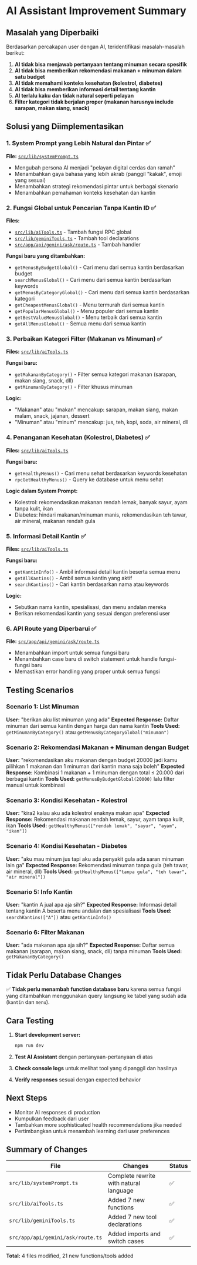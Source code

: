 # AI Assistant Improvement Summary

## Masalah yang Diperbaiki

Berdasarkan percakapan user dengan AI, teridentifikasi masalah-masalah berikut:

1. **AI tidak bisa menjawab pertanyaan tentang minuman secara spesifik**
2. **AI tidak bisa memberikan rekomendasi makanan + minuman dalam satu budget**
3. **AI tidak memahami konteks kesehatan (kolestrol, diabetes)**
4. **AI tidak bisa memberikan informasi detail tentang kantin**
5. **AI terlalu kaku dan tidak natural seperti pelayan**
6. **Filter kategori tidak berjalan proper (makanan harusnya include sarapan, makan siang, snack)**

## Solusi yang Diimplementasikan

### 1. System Prompt yang Lebih Natural dan Pintar ✅

**File:** [`src/lib/systemPrompt.ts`](src/lib/systemPrompt.ts)

- Mengubah persona AI menjadi "pelayan digital cerdas dan ramah"
- Menambahkan gaya bahasa yang lebih akrab (panggil "kakak", emoji yang sesuai)
- Menambahkan strategi rekomendasi pintar untuk berbagai skenario
- Menambahkan pemahaman konteks kesehatan dan kantin

### 2. Fungsi Global untuk Pencarian Tanpa Kantin ID ✅

**Files:** 
- [`src/lib/aiTools.ts`](src/lib/aiTools.ts) - Tambah fungsi RPC global
- [`src/lib/geminiTools.ts`](src/lib/geminiTools.ts) - Tambah tool declarations
- [`src/app/api/gemini/ask/route.ts`](src/app/api/gemini/ask/route.ts) - Tambah handler

**Fungsi baru yang ditambahkan:**
- `getMenusByBudgetGlobal()` - Cari menu dari semua kantin berdasarkan budget
- `searchMenusGlobal()` - Cari menu dari semua kantin berdasarkan keywords
- `getMenusByCategoryGlobal()` - Cari menu dari semua kantin berdasarkan kategori
- `getCheapestMenusGlobal()` - Menu termurah dari semua kantin
- `getPopularMenusGlobal()` - Menu populer dari semua kantin
- `getBestValueMenusGlobal()` - Menu terbaik dari semua kantin
- `getAllMenusGlobal()` - Semua menu dari semua kantin

### 3. Perbaikan Kategori Filter (Makanan vs Minuman) ✅

**Files:** [`src/lib/aiTools.ts`](src/lib/aiTools.ts)

**Fungsi baru:**
- `getMakananByCategory()` - Filter semua kategori makanan (sarapan, makan siang, snack, dll)
- `getMinumanByCategory()` - Filter khusus minuman

**Logic:**
- "Makanan" atau "makan" mencakup: sarapan, makan siang, makan malam, snack, jajanan, dessert
- "Minuman" atau "minum" mencakup: jus, teh, kopi, soda, air mineral, dll

### 4. Penanganan Kesehatan (Kolestrol, Diabetes) ✅

**Files:** [`src/lib/aiTools.ts`](src/lib/aiTools.ts)

**Fungsi baru:**
- `getHealthyMenus()` - Cari menu sehat berdasarkan keywords kesehatan
- `rpcGetHealthyMenus()` - Query ke database untuk menu sehat

**Logic dalam System Prompt:**
- Kolestrol: rekomendasikan makanan rendah lemak, banyak sayur, ayam tanpa kulit, ikan
- Diabetes: hindari makanan/minuman manis, rekomendasikan teh tawar, air mineral, makanan rendah gula

### 5. Informasi Detail Kantin ✅

**Files:** [`src/lib/aiTools.ts`](src/lib/aiTools.ts)

**Fungsi baru:**
- `getKantinInfo()` - Ambil informasi detail kantin beserta semua menu
- `getAllKantins()` - Ambil semua kantin yang aktif
- `searchKantins()` - Cari kantin berdasarkan nama atau keywords

**Logic:**
- Sebutkan nama kantin, spesialisasi, dan menu andalan mereka
- Berikan rekomendasi kantin yang sesuai dengan preferensi user

### 6. API Route yang Diperbarui ✅

**File:** [`src/app/api/gemini/ask/route.ts`](src/app/api/gemini/ask/route.ts)

- Menambahkan import untuk semua fungsi baru
- Menambahkan case baru di switch statement untuk handle fungsi-fungsi baru
- Memastikan error handling yang proper untuk semua fungsi

## Testing Scenarios

### Scenario 1: List Minuman
**User:** "berikan aku list minuman yang ada"
**Expected Response:** Daftar minuman dari semua kantin dengan harga dan nama kantin
**Tools Used:** `getMinumanByCategory()` atau `getMenusByCategoryGlobal("minuman")`

### Scenario 2: Rekomendasi Makanan + Minuman dengan Budget
**User:** "rekomendasikan aku makanan dengan budget 20000 jadi kamu pilihkan 1 makanan dan 1 minuman dari kantin mana saja boleh"
**Expected Response:** Kombinasi 1 makanan + 1 minuman dengan total ≤ 20.000 dari berbagai kantin
**Tools Used:** `getMenusByBudgetGlobal(20000)` lalu filter manual untuk kombinasi

### Scenario 3: Kondisi Kesehatan - Kolestrol
**User:** "kira2 kalau aku ada kolestrol enaknya makan apa"
**Expected Response:** Rekomendasi makanan rendah lemak, sayur, ayam tanpa kulit, ikan
**Tools Used:** `getHealthyMenus(["rendah lemak", "sayur", "ayam", "ikan"])`

### Scenario 4: Kondisi Kesehatan - Diabetes
**User:** "aku mau minum jus tapi aku ada penyakit gula ada saran minuman lain ga"
**Expected Response:** Rekomendasi minuman tanpa gula (teh tawar, air mineral, dll)
**Tools Used:** `getHealthyMenus(["tanpa gula", "teh tawar", "air mineral"])`

### Scenario 5: Info Kantin
**User:** "kantin A jual apa aja sih?"
**Expected Response:** Informasi detail tentang kantin A beserta menu andalan dan spesialisasi
**Tools Used:** `searchKantins(["A"])` atau `getKantinInfo()`

### Scenario 6: Filter Makanan
**User:** "ada makanan apa aja sih?"
**Expected Response:** Daftar semua makanan (sarapan, makan siang, snack, dll) tanpa minuman
**Tools Used:** `getMakananByCategory()`

## Tidak Perlu Database Changes

✅ **Tidak perlu menambah function database baru** karena semua fungsi yang ditambahkan menggunakan query langsung ke tabel yang sudah ada (`kantin` dan `menu`).

## Cara Testing

1. **Start development server:**
   ```bash
   npm run dev
   ```

2. **Test AI Assistant** dengan pertanyaan-pertanyaan di atas

3. **Check console logs** untuk melihat tool yang dipanggil dan hasilnya

4. **Verify responses** sesuai dengan expected behavior

## Next Steps

- Monitor AI responses di production
- Kumpulkan feedback dari user
- Tambahkan more sophisticated health recommendations jika needed
- Pertimbangkan untuk menambah learning dari user preferences

## Summary of Changes

| File | Changes | Status |
|------|---------|--------|
| `src/lib/systemPrompt.ts` | Complete rewrite with natural language | ✅ |
| `src/lib/aiTools.ts` | Added 7 new functions | ✅ |
| `src/lib/geminiTools.ts` | Added 7 new tool declarations | ✅ |
| `src/app/api/gemini/ask/route.ts` | Added imports and switch cases | ✅ |

**Total:** 4 files modified, 21 new functions/tools added